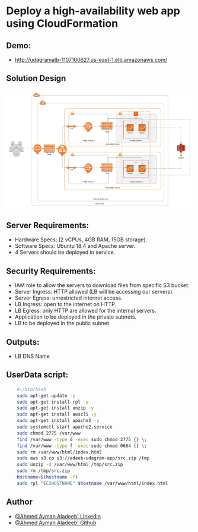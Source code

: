 # Deploy a high-availability web app using CloudFormation

## Demo: 
- http://udagramalb-1107100627.us-east-1.elb.amazonaws.com/

## Solution Design
![Solution Design Diagram](https://github.com/aladeeb/cfn-udagram-iac/blob/main/docs/Solution%20Design.png?raw=true)

## Server Requirements: 
- Hardware Specs: (2 vCPUs, 4GB RAM, 15GB storage).
- Software Specs: Ubuntu 18.4 and Apache server.
- 4 Servers should be deployed in service.

## Security Requirements: 
- IAM role to allow the servers to download files from specific S3 bucket.
- Server Ingress: HTTP allowed (LB will be accessing our servers).
- Server Egress: unrestricted internet access.
- LB Ingress: open to the internet on HTTP.
- LB Egress: only HTTP are allowed for the internal servers.
- Application to be deployed in the private subnets.
- LB to be deployed in the public subnet.

## Outputs: 
- LB DNS Name


## UserData script: 
```bash
    #!/bin/bash
    sudo apt-get update -y
    sudo apt-get install rpl -y
    sudo apt-get install unzip -y
    sudo apt-get install awscli -y
    sudo apt-get install apache2 -y
    sudo systemctl start apache2.service
    sudo chmod 2775 /var/www
    find /var/www -type d -exec sudo chmod 2775 {} \;
    find /var/www -type f -exec sudo chmod 0664 {} \;
    sudo rm /var/www/html/index.html
    sudo aws s3 cp s3://adeeb-udagram-app/src.zip /tmp
    sudo unzip -d /var/www/html /tmp/src.zip
    sudo rm /tmp/src.zip
    hostname=$(hostname -f)
    sudo rpl "EC2HOSTNAME" $hostname /var/www/html/index.html
```


## Author
- [@Ahmed Ayman Aladeeb' LinkedIn](https://www.linkedin.com/in/ahmedaymanaladeeb/)
- [@Ahmed Ayman Aladeeb' Github](https://github.com/aladeeb)
